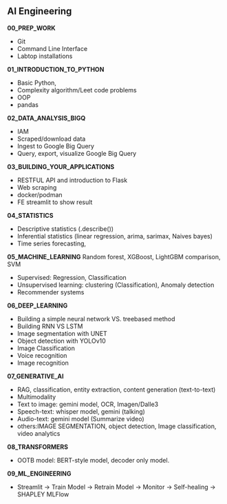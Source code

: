## AI Engineering

**00_PREP_WORK**
- Git
- Command Line Interface
- Labtop installations

**01_INTRODUCTION_TO_PYTHON**
- Basic Python, 
- Complexity algorithm/Leet code problems
- OOP
- pandas

**02_DATA_ANALYSIS_BIGQ**
- IAM
- Scraped/download data
- Ingest to Google Big Query
- Query, export, visualize Google Big Query

**03_BUILDING_YOUR_APPLICATIONS**
- RESTFUL API and introduction to Flask
- Web scraping
- docker/podman
- FE streamlit to show result

**04_STATISTICS**
- Descriptive statistics (.describe())
- Inferential statistics (linear regression, arima, sarimax, Naives bayes)
- Time series forecasting, 

**05_MACHINE_LEARNING**
Random forest, XGBoost, LightGBM comparison, SVM
- Supervised: Regression, Classification
- Unsupervised learning: clustering (Classification), Anomaly detection
- Recommender systems

**06_DEEP_LEARNING**
- Building a simple neural network VS. treebased method
- Building RNN VS LSTM
- Image segmentation with UNET
- Object detection with YOLOv10
- Image Classification
- Voice recognition
- Image recognition

**07_GENERATIVE_AI**
- RAG, classification, entity extraction, content generation (text-to-text)
- Multimodality
- Text to image: gemini model, OCR, Imagen/Dalle3
- Speech-text: whisper model, gemini (talking)
- Audio-text: gemini model (Summarize video)
- others:IMAGE SEGMENTATION, object detection, Image classification, video analytics

**08_TRANSFORMERS**
- OOTB model: BERT-style model, decoder only model.

**09_ML_ENGINEERING**
- Streamlit -> Train Model -> Retrain Model -> Monitor -> Self-healing -> SHAPLEY
MLFlow
